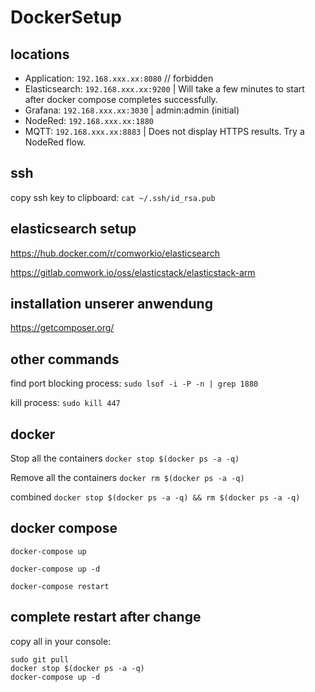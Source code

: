 # DockerSetup

## locations
- Application: `192.168.xxx.xx:8080` // forbidden
- Elasticsearch: `192.168.xxx.xx:9200` | Will take a few minutes to start after docker compose completes successfully.
- Grafana: `192.168.xxx.xx:3030` | admin:admin (initial)
- NodeRed: `192.168.xxx.xx:1880`
- MQTT: `192.168.xxx.xx:8883` | Does not display HTTPS results. Try a NodeRed flow.

## ssh
copy ssh key to clipboard: `cat ~/.ssh/id_rsa.pub`


## elasticsearch setup

https://hub.docker.com/r/comworkio/elasticsearch

https://gitlab.comwork.io/oss/elasticstack/elasticstack-arm

## installation unserer anwendung
https://getcomposer.org/


## other commands
find port blocking process: `sudo lsof -i -P -n | grep 1880`

kill process: `sudo kill 447`

## docker
Stop all the containers
`docker stop $(docker ps -a -q)`

Remove all the containers
`docker rm $(docker ps -a -q)`

combined
`docker stop $(docker ps -a -q) && rm $(docker ps -a -q)`


## docker compose

`docker-compose up`

`docker-compose up -d`

`docker-compose restart`

## complete restart after change
copy all in your console:

```shell
sudo git pull
docker stop $(docker ps -a -q)
docker-compose up -d
```


